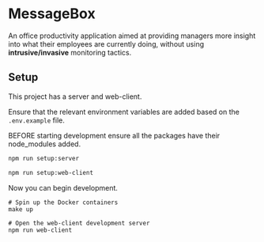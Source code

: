 # MessageBox

An office productivity application aimed at providing managers more insight into what their employees are currently doing, without using **intrusive/invasive** monitoring tactics.

## Setup

This project has a server and web-client.

Ensure that the relevant environment variables are added based on the `.env.example` file.

BEFORE starting development ensure all the packages have their node_modules added.

```bash
npm run setup:server

npm run setup:web-client
```

Now you can begin development.

```
# Spin up the Docker containers
make up

# Open the web-client development server
npm run web-client
```
